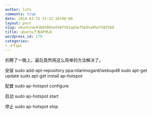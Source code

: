 ```yaml
---
author: lufo
comments: true
date: 2014-03-25 15:32:28+00:00
layout: post
slug: ubuntu%e4%b8%8b%e5%8f%91ap%e7%83%ad%e7%82%b9
title: ubuntu下发AP热点
wordpress_id: 179
categories:
- 小Tips
---
```


折腾了一晚上，最后竟然用这么简单的方法解决了。

安装
sudo add-apt-repository ppa:nilarimogard/webupd8
sudo apt-get update
sudo apt-get install ap-hotspot

配置
sudo ap-hotspot configure

启动
sudo ap-hotspot start

停止
sudo ap-hotspot stop
